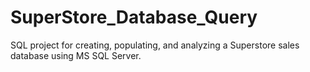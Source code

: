# SuperStore_Database_Query
SQL project for creating, populating, and analyzing a Superstore sales database using MS SQL Server.
